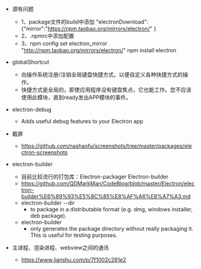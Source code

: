 - 源有问题
    - 1、package文件的build中添加
    "electronDownload":{"mirror":"https://npm.taobao.org/mirrors/electron/" }
    - 2、.npmrc中添加配置
    - 3、npm config set electron_mirror "http://npm.taobao.org/mirrors/electron/" 
    npm install electron

- globalShortcut
    - 向操作系统注册/注销全局键盘快捷方式，以便自定义各种快捷方式的操作。
    - 快捷方式是全局的，即使应用程序没有键盘焦点，它也能工作。您不应该使用此模块，直到ready发出APP模块的事件。
- electron-debug
    - Adds useful debug features to your Electron app
- 截屏
    - https://github.com/nashaofu/screenshots/tree/master/packages/electron-screenshots
- electron-builder
    - 目前比较流行的打包库：Electron-packager Electron-builder
    - https://github.com/QDMarkMan/CodeBlog/blob/master/Electron/electron-builder%E6%89%93%E5%8C%85%E8%AF%A6%E8%A7%A3.md
    - electron-builder --dir
        - to package in a distributable format (e.g. dmg, windows installer, deb package).
    - electron-builder
        - only generates the package directory without really packaging it. This is useful for testing purposes.
- 主进程、渲染进程、webview之间的通讯
    - https://www.jianshu.com/p/7f1002c281e2
